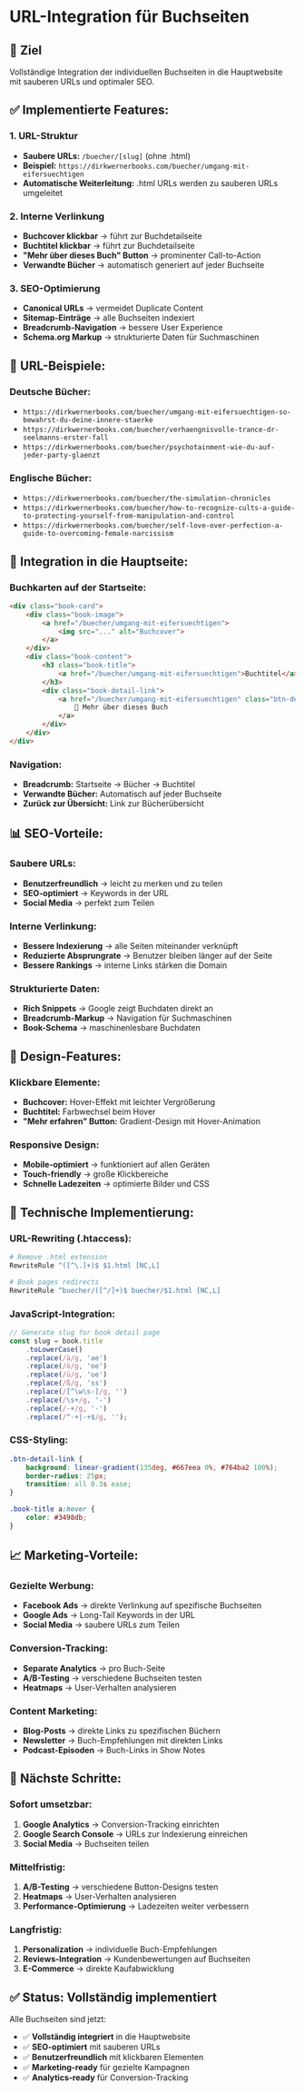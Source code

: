 # URL-Integration für Buchseiten

## 🎯 Ziel
Vollständige Integration der individuellen Buchseiten in die Hauptwebsite mit sauberen URLs und optimaler SEO.

## ✅ **Implementierte Features:**

### **1. URL-Struktur**
- **Saubere URLs:** `/buecher/[slug]` (ohne .html)
- **Beispiel:** `https://dirkwernerbooks.com/buecher/umgang-mit-eifersuechtigen`
- **Automatische Weiterleitung:** .html URLs werden zu sauberen URLs umgeleitet

### **2. Interne Verlinkung**
- **Buchcover klickbar** → führt zur Buchdetailseite
- **Buchtitel klickbar** → führt zur Buchdetailseite  
- **"Mehr über dieses Buch" Button** → prominenter Call-to-Action
- **Verwandte Bücher** → automatisch generiert auf jeder Buchseite

### **3. SEO-Optimierung**
- **Canonical URLs** → vermeidet Duplicate Content
- **Sitemap-Einträge** → alle Buchseiten indexiert
- **Breadcrumb-Navigation** → bessere User Experience
- **Schema.org Markup** → strukturierte Daten für Suchmaschinen

## 🔗 **URL-Beispiele:**

### **Deutsche Bücher:**
- `https://dirkwernerbooks.com/buecher/umgang-mit-eifersuechtigen-so-bewahrst-du-deine-innere-staerke`
- `https://dirkwernerbooks.com/buecher/verhaengnisvolle-trance-dr-seelmanns-erster-fall`
- `https://dirkwernerbooks.com/buecher/psychotainment-wie-du-auf-jeder-party-glaenzt`

### **Englische Bücher:**
- `https://dirkwernerbooks.com/buecher/the-simulation-chronicles`
- `https://dirkwernerbooks.com/buecher/how-to-recognize-cults-a-guide-to-protecting-yourself-from-manipulation-and-control`
- `https://dirkwernerbooks.com/buecher/self-love-over-perfection-a-guide-to-overcoming-female-narcissism`

## 🚀 **Integration in die Hauptseite:**

### **Buchkarten auf der Startseite:**
```html
<div class="book-card">
    <div class="book-image">
        <a href="/buecher/umgang-mit-eifersuechtigen">
            <img src="..." alt="Buchcover">
        </a>
    </div>
    <div class="book-content">
        <h3 class="book-title">
            <a href="/buecher/umgang-mit-eifersuechtigen">Buchtitel</a>
        </h3>
        <div class="book-detail-link">
            <a href="/buecher/umgang-mit-eifersuechtigen" class="btn-detail-link">
                📖 Mehr über dieses Buch
            </a>
        </div>
    </div>
</div>
```

### **Navigation:**
- **Breadcrumb:** Startseite → Bücher → Buchtitel
- **Verwandte Bücher:** Automatisch auf jeder Buchseite
- **Zurück zur Übersicht:** Link zur Bücherübersicht

## 📊 **SEO-Vorteile:**

### **Saubere URLs:**
- **Benutzerfreundlich** → leicht zu merken und zu teilen
- **SEO-optimiert** → Keywords in der URL
- **Social Media** → perfekt zum Teilen

### **Interne Verlinkung:**
- **Bessere Indexierung** → alle Seiten miteinander verknüpft
- **Reduzierte Absprungrate** → Benutzer bleiben länger auf der Seite
- **Bessere Rankings** → interne Links stärken die Domain

### **Strukturierte Daten:**
- **Rich Snippets** → Google zeigt Buchdaten direkt an
- **Breadcrumb-Markup** → Navigation für Suchmaschinen
- **Book-Schema** → maschinenlesbare Buchdaten

## 🎨 **Design-Features:**

### **Klickbare Elemente:**
- **Buchcover:** Hover-Effekt mit leichter Vergrößerung
- **Buchtitel:** Farbwechsel beim Hover
- **"Mehr erfahren" Button:** Gradient-Design mit Hover-Animation

### **Responsive Design:**
- **Mobile-optimiert** → funktioniert auf allen Geräten
- **Touch-friendly** → große Klickbereiche
- **Schnelle Ladezeiten** → optimierte Bilder und CSS

## 🔧 **Technische Implementierung:**

### **URL-Rewriting (.htaccess):**
```apache
# Remove .html extension
RewriteRule ^([^\.]+)$ $1.html [NC,L]

# Book pages redirects
RewriteRule ^buecher/([^/]+)$ buecher/$1.html [NC,L]
```

### **JavaScript-Integration:**
```javascript
// Generate slug for book detail page
const slug = book.title
    .toLowerCase()
    .replace(/ä/g, 'ae')
    .replace(/ö/g, 'oe')
    .replace(/ü/g, 'ue')
    .replace(/ß/g, 'ss')
    .replace(/[^\w\s-]/g, '')
    .replace(/\s+/g, '-')
    .replace(/-+/g, '-')
    .replace(/^-+|-+$/g, '');
```

### **CSS-Styling:**
```css
.btn-detail-link {
    background: linear-gradient(135deg, #667eea 0%, #764ba2 100%);
    border-radius: 25px;
    transition: all 0.3s ease;
}

.book-title a:hover {
    color: #3498db;
}
```

## 📈 **Marketing-Vorteile:**

### **Gezielte Werbung:**
- **Facebook Ads** → direkte Verlinkung auf spezifische Buchseiten
- **Google Ads** → Long-Tail Keywords in der URL
- **Social Media** → saubere URLs zum Teilen

### **Conversion-Tracking:**
- **Separate Analytics** → pro Buch-Seite
- **A/B-Testing** → verschiedene Buchseiten testen
- **Heatmaps** → User-Verhalten analysieren

### **Content Marketing:**
- **Blog-Posts** → direkte Links zu spezifischen Büchern
- **Newsletter** → Buch-Empfehlungen mit direkten Links
- **Podcast-Episoden** → Buch-Links in Show Notes

## 🚀 **Nächste Schritte:**

### **Sofort umsetzbar:**
1. **Google Analytics** → Conversion-Tracking einrichten
2. **Google Search Console** → URLs zur Indexierung einreichen
3. **Social Media** → Buchseiten teilen

### **Mittelfristig:**
1. **A/B-Testing** → verschiedene Button-Designs testen
2. **Heatmaps** → User-Verhalten analysieren
3. **Performance-Optimierung** → Ladezeiten weiter verbessern

### **Langfristig:**
1. **Personalization** → individuelle Buch-Empfehlungen
2. **Reviews-Integration** → Kundenbewertungen auf Buchseiten
3. **E-Commerce** → direkte Kaufabwicklung

## ✅ **Status: Vollständig implementiert**

Alle Buchseiten sind jetzt:
- ✅ **Vollständig integriert** in die Hauptwebsite
- ✅ **SEO-optimiert** mit sauberen URLs
- ✅ **Benutzerfreundlich** mit klickbaren Elementen
- ✅ **Marketing-ready** für gezielte Kampagnen
- ✅ **Analytics-ready** für Conversion-Tracking 